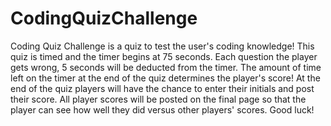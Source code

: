 # CodingQuizChallenge

Coding Quiz Challenge is a quiz to test the user's coding knowledge! This quiz is timed and the timer begins at
75 seconds. Each question the player gets wrong, 5 seconds will be deducted from the timer. The amount of time 
left on the timer at the end of the quiz determines the player's score! At the end of the quiz players will have the chance to enter their initials and post their score. All player scores will be posted on the final page so that the player can see how well they did versus other players' scores. Good luck!